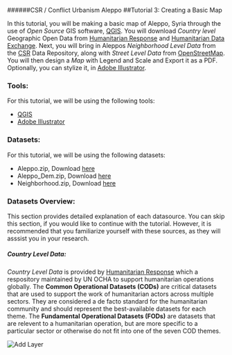 ######CSR / Conflict Urbanism Aleppo 
##Tutorial 3: Creating a Basic Map

In this tutorial, you will be making a basic map of Aleppo, Syria through the use of *Open Source* GIS software, [QGIS](http://www.qgis.org/en/site/). You will download *Country level* Geographic Open Data from [Humanitarian Response](https://www.humanitarianresponse.info/) and [Humanitarian Data Exchange](https://data.hdx.rwlabs.org/). Next, you will bring in Aleppos *Neighborhood Level Data* from the [CSR](http://www.c4sr.columbia.edu/) Data Repository, along with *Street Level Data* from [OpenStreetMap](http://www.openstreetmap.org). You will then design a *Map* with Legend and Scale and Export it as a PDF. Optionally, you can stylize it, in [Adobe Illustrator](http://www.adobe.com/products/illustrator.html). 

### Tools:
For this tutorial, we will be using the following tools:
* [QGIS](http://www.qgis.org/en/site/)
* [Adobe Illustrator](http://www.adobe.com/products/illustrator.html)

### Datasets:
For this tutorial, we will be using the following datasets:
* Aleppo.zip, Download [here](/Tutorials/Tutorial3/Data/Aleppo.zip)
* Aleppo_Dem.zip, Download [here](/Tutorials/Tutorial3/Data/AleppoDem.zip)
* Neighborhood.zip, Download [here](/Tutorials/Tutorial3/Data/Neighborhood.zip)
  

### Datasets Overview:
This section provides detailed explanation of each datasource. You can skip this section, if you would like to continue with the tutorial. However, it is recommended that you familiarize yourself with these sources, as they will asssist you in your research.

##### Country Level Data:
*Country Level Data* is provided by [Humanitarian Response](https://www.humanitarianresponse.info/en/applications/data) which a respository maintained by UN OCHA to support humanitarian operations globally. The **Common Operational Datasets (CODs)** are critical datasets that are used to support the work of humanitarian actors across multiple sectors. They are considered a de facto standard for the humanitarian community and should represent the best-available datasets for each theme. The **Fundamental Operational Datasets (FODs)** are datasets that are relevent to a humanitarian operation, but are more specific to a particular sector or otherwise do not fit into one of the seven COD themes.

![Add Layer](https://cloud.githubusercontent.com/assets/16892784/12637883/b46b94ce-c566-11e5-815b-a84ea83369fa.png)


